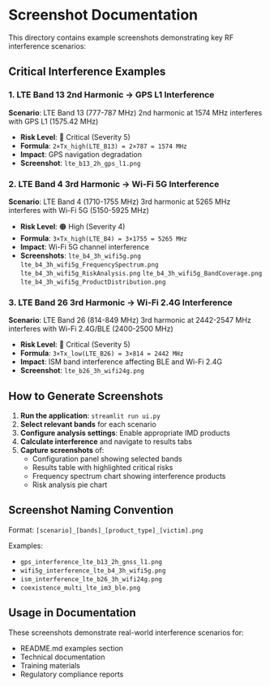 # Screenshot Documentation

This directory contains example screenshots demonstrating key RF interference scenarios:

## Critical Interference Examples

### 1. LTE Band 13 2nd Harmonic → GPS L1 Interference
**Scenario**: LTE Band 13 (777-787 MHz) 2nd harmonic at 1574 MHz interferes with GPS L1 (1575.42 MHz)
- **Risk Level**: 🔴 Critical (Severity 5)
- **Formula**: `2×Tx_high(LTE_B13) = 2×787 = 1574 MHz`
- **Impact**: GPS navigation degradation
- **Screenshot**: `lte_b13_2h_gps_l1.png`

### 2. LTE Band 4 3rd Harmonic → Wi-Fi 5G Interference  
**Scenario**: LTE Band 4 (1710-1755 MHz) 3rd harmonic at 5265 MHz interferes with Wi-Fi 5G (5150-5925 MHz)
- **Risk Level**: 🟠 High (Severity 4)
- **Formula**: `3×Tx_high(LTE_B4) = 3×1755 = 5265 MHz`
- **Impact**: Wi-Fi 5G channel interference
- **Screenshots**: `lte_b4_3h_wifi5g.png`
`lte_b4_3h_wifi5g_FrequencySpectrum.png`
`lte_b4_3h_wifi5g_RiskAnalysis.png`
`lte_b4_3h_wifi5g_BandCoverage.png`
`lte_b4_3h_wifi5g_ProductDistribution.png`

### 3. LTE Band 26 3rd Harmonic → Wi-Fi 2.4G Interference
**Scenario**: LTE Band 26 (814-849 MHz) 3rd harmonic at 2442-2547 MHz interferes with Wi-Fi 2.4G/BLE (2400-2500 MHz)
- **Risk Level**: 🔴 Critical (Severity 5)
- **Formula**: `3×Tx_low(LTE_B26) = 3×814 = 2442 MHz`
- **Impact**: ISM band interference affecting BLE and Wi-Fi 2.4G
- **Screenshot**: `lte_b26_3h_wifi24g.png`

## How to Generate Screenshots

1. **Run the application**: `streamlit run ui.py`
2. **Select relevant bands** for each scenario
3. **Configure analysis settings**: Enable appropriate IMD products
4. **Calculate interference** and navigate to results tabs
5. **Capture screenshots** of:
   - Configuration panel showing selected bands
   - Results table with highlighted critical risks
   - Frequency spectrum chart showing interference products
   - Risk analysis pie chart

## Screenshot Naming Convention

Format: `[scenario]_[bands]_[product_type]_[victim].png`

Examples:
- `gps_interference_lte_b13_2h_gnss_l1.png`
- `wifi5g_interference_lte_b4_3h_wifi5g.png`  
- `ism_interference_lte_b26_3h_wifi24g.png`
- `coexistence_multi_lte_im3_ble.png`

## Usage in Documentation

These screenshots demonstrate real-world interference scenarios for:
- README.md examples section
- Technical documentation 
- Training materials
- Regulatory compliance reports
